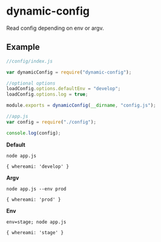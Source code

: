 # dynamic-config

Read config depending on env or argv.

## Example

```javascript
//config/index.js

var dynamicConfig = require("dynamic-config");

//optional options
loadConfig.options.defaultEnv = "develop";
loadConfig.options.log = true;

module.exports = dynamicConfig(__dirname, "config.js");
```

```javascript
//app.js
var config = require("./config");

console.log(config);
```

__Default__

`node app.js`

`{ whereami: 'develop' }`

__Argv__

`node app.js --env prod`

`{ whereami: 'prod' }`


__Env__

`env=stage; node app.js`

`{ whereami: 'stage' }`












